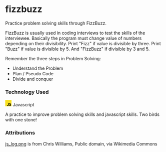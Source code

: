 # fizzbuzz

Practice problem solving skills through FizzBuzz.

FizzBuzz is usually used in coding interviews to test 
the skills of the interviewee. Basically the program must change value of numbers depending on their divisibility. Print "Fizz" if value is divisible by three. Print "Buzz" if value is divisible by 5. And "FizzBuzz" if divisible by 3 and 5.

Remember the three steps in Problem Solving:
* Understand the Problem
* Plan / Pseudo Code
* Divide and conquer

### Technology Used

<img src="./js_logo.png" alt="Javascript logo" style="width: 20px; height: 20px"> Javascript

A practice to improve problem solving skills and javascript skills. Two birds with one stone!

### Attributions

[js_log.png](https://commons.wikimedia.org/wiki/File:Unofficial_JavaScript_logo_2.svg) is from Chris Williams, Public domain, via Wikimedia Commons

